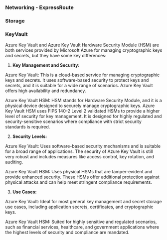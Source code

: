 ### Networking -  ExpressRoute

### Storage

### KeyVault

Azure Key Vault and Azure Key Vault Hardware Security Module (HSM) are both services provided by Microsoft Azure for managing cryptographic keys and secrets, but they have some key differences:

1. **Key Management and Security:**

Azure Key Vault: This is a cloud-based service for managing cryptographic keys and secrets. It uses software-based security to protect keys and secrets, and it is suitable for a wide range of scenarios. Azure Key Vault offers high availability and redundancy.

Azure Key Vault HSM: HSM stands for Hardware Security Module, and it is a physical device designed to securely manage cryptographic keys. Azure Key Vault HSM uses FIPS 140-2 Level 2 validated HSMs to provide a higher level of security for key management. It is designed for highly regulated and security-sensitive scenarios where compliance with strict security standards is required.

2. **Security Levels:**

Azure Key Vault: Uses software-based security mechanisms and is suitable for a broad range of applications. The security of Azure Key Vault is still very robust and includes measures like access control, key rotation, and auditing.

Azure Key Vault HSM: Uses physical HSMs that are tamper-evident and provide enhanced security. These HSMs offer additional protection against physical attacks and can help meet stringent compliance requirements.

3. **Use Cases:**

Azure Key Vault: Ideal for most general key management and secret storage use cases, including application secrets, certificates, and cryptographic keys.

Azure Key Vault HSM: Suited for highly sensitive and regulated scenarios, such as financial services, healthcare, and government applications where the highest levels of security and compliance are mandated.